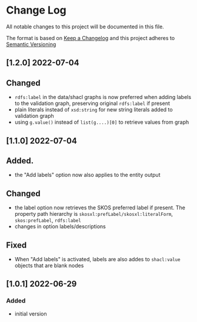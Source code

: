 # Change Log

All notable changes to this project will be documented in this file.

The format is based on [Keep a Changelog](http://keepachangelog.com/) and this project adheres to [Semantic Versioning](https://semver.org/)

## [1.2.0] 2022-07-04

## Changed

- `rdfs:label` in the data/shacl graphs is now preferred when adding labels to the validation graph, preserving original `rdfs:label` if present
- plain literals instead of `xsd:string` for new string literals added to validation graph
- using `g.value()` instead of `list(g....)[0]` to retrieve values from graph

## [1.1.0] 2022-07-04

## Added.

- the "Add labels" option now also applies to the entity output

## Changed

- the label option now retrieves the SKOS preferred label if present. The property path hierarchy is `skosxl:prefLabel/skosxl:literalForm`, `skos:prefLabel`, `rdfs:label`
- changes in option labels/descriptions

## Fixed

- When "Add labels" is activated, labels are also addes to `shacl:value` objects that are blank nodes 

## [1.0.1] 2022-06-29

### Added

- initial version


